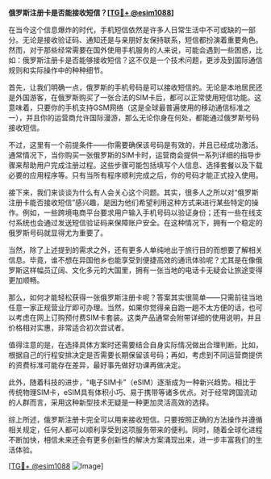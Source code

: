 **俄罗斯注册卡是否能接收短信？[[TG💪+ @esim1088](https://t.me/s/esim1088)]**

在当今这个信息爆炸的时代，手机短信依然是许多人日常生活中不可或缺的一部分。无论是接收验证码、通知还是与亲朋好友保持联系，短信都扮演着重要角色。然而，对于那些经常需要在国外使用手机服务的人来说，可能会遇到一些困惑，比如：俄罗斯注册卡是否能够接收短信？这不仅是一个技术问题，更涉及到国际通信规则和实际操作中的种种细节。

首先，让我们明确一点，俄罗斯的手机号码是可以接收短信的。无论是本地居民还是外国游客，在俄罗斯购买了一张合法的SIM卡后，都可以正常使用短信功能。这意味着，只要你的手机支持GSM网络（这是全球最普遍使用的移动通信标准之一），并且你的运营商允许国际漫游，那么无论你身在何处，都能通过俄罗斯号码接收短信。

不过，这里有一个前提条件——你需要确保该号码是有效的，并且已经成功激活。通常情况下，当你购买一张俄罗斯的SIM卡时，运营商会提供一系列详细的指导步骤来帮助用户完成注册过程。这些步骤可能包括填写个人信息、选择套餐以及下载必要的应用程序等。只有当所有程序顺利完成之后，你的号码才能正式投入使用。

接下来，我们来谈谈为什么有人会关心这个问题。其实，很多人之所以对“俄罗斯注册卡能否接收短信”感兴趣，是因为他们希望利用这种方式来进行某些特定的操作。例如，一些跨境电商平台要求用户输入手机号码以验证身份；还有一些在线支付系统也会通过发送短信验证码来保障账户安全。在这种情况下，拥有一个稳定的俄罗斯号码就显得尤为重要了。

当然，除了上述提到的需求之外，还有更多人单纯地出于旅行目的而想要了解相关信息。毕竟，谁不想在异国他乡也能享受到便捷高效的通讯体验呢？尤其是在像俄罗斯这样幅员辽阔、文化多元的大国里，拥有一张当地的电话卡无疑会让旅途变得更加顺畅。

那么，如何才能轻松获得一张俄罗斯注册卡呢？答案其实很简单——只需前往当地任意一家正规营业厅即可办理。当然，如果你觉得亲自跑一趟不太方便的话，也可以考虑在网上订购预付费SIM卡套装。这类产品通常会附带详细的使用说明，并且价格相对实惠，非常适合初次尝试者。

值得注意的是，在选择具体方案时还需要结合自身实际情况做出合理判断。比如，根据自己的行程安排决定是否需要长期保留该号码；再如，考虑到不同运营商提供的资费标准可能存在差异，最好事先做好功课再做决定。

此外，随着科技的进步，“电子SIM卡”（eSIM）逐渐成为一种新兴趋势。相比于传统物理SIM卡，eSIM具有体积小巧、易于携带等诸多优点。对于经常跨国流动的人群而言，采用这种新型技术无疑是一种更加灵活高效的选择。

综上所述，俄罗斯注册卡完全可以用来接收短信。只要按照正确的方法操作并遵循相关规定，任何人都可以顺利享受到这项服务带来的便利。同时，随着全球化进程不断加快，相信未来还会有更多创新性的解决方案涌现出来，进一步丰富我们的生活体验。

[[TG💪+ @esim1088](https://t.me/s/esim1088) ![Image](https://i.postimg.cc/4NQfJmqS/Snipaste-2025-05-13-00-14-12.png)]